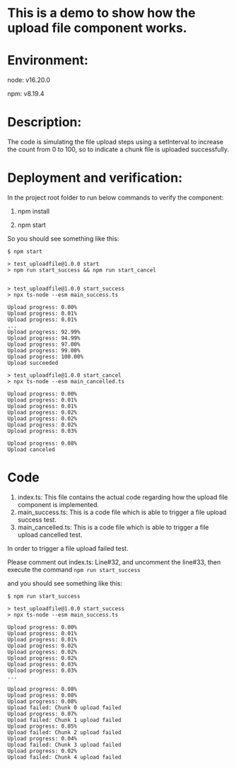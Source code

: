 # This is a demo to show how the upload file component works.

# Environment:
node: v16.20.0

npm: v8.19.4

# Description:

The code is simulating the file upload steps using a setInterval to increase the count from 0 to 100, so to indicate a chunk file is uploaded successfully.

# Deployment and verification:

In the project root folder to run below commands to verify the component:

1. npm install

2. npm start

So you should see something like this: 

```
$ npm start

> test_uploadfile@1.0.0 start
> npm run start_success && npm run start_cancel


> test_uploadfile@1.0.0 start_success
> npx ts-node --esm main_success.ts

Upload progress: 0.00%
Upload progress: 0.01%
Upload progress: 0.01%
...
Upload progress: 92.99%
Upload progress: 94.99%
Upload progress: 97.00%
Upload progress: 99.00%
Upload progress: 100.00%
Upload succeeded

> test_uploadfile@1.0.0 start_cancel
> npx ts-node --esm main_cancelled.ts

Upload progress: 0.00%
Upload progress: 0.01%
Upload progress: 0.01%
Upload progress: 0.02%
Upload progress: 0.02%
Upload progress: 0.02%
Upload progress: 0.03%

Upload progress: 0.08%
Upload canceled
```

# Code

1. index.ts: This file contains the actual code regarding how the upload file component is implemented.
2. main_success.ts: This is a code file which is able to trigger a file upload success test.
3. main_cancelled.ts: This is a code file which is able to trigger a file upload cancelled test.


In order to trigger a file upload failed test.

Please comment out index.ts: Line#32, and uncomment the line#33, then execute the command `npm run start_success`

and you should see something like this:

```
$ npm run start_success

> test_uploadfile@1.0.0 start_success
> npx ts-node --esm main_success.ts

Upload progress: 0.00%
Upload progress: 0.01%
Upload progress: 0.01%
Upload progress: 0.02%
Upload progress: 0.02%
Upload progress: 0.02%
Upload progress: 0.03%
Upload progress: 0.03%
...

Upload progress: 0.08%
Upload progress: 0.08%
Upload progress: 0.08%
Upload failed: Chunk 0 upload failed
Upload progress: 0.07%
Upload failed: Chunk 1 upload failed
Upload progress: 0.05%
Upload failed: Chunk 2 upload failed
Upload progress: 0.04%
Upload failed: Chunk 3 upload failed
Upload progress: 0.02%
Upload failed: Chunk 4 upload failed

```

